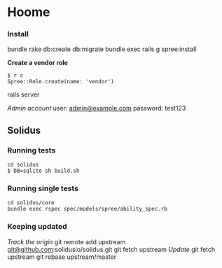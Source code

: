 # Hoome

### Install
bundle
rake db:create db:migrate
bundle exec rails g spree:install

**Create a vendor role**
```
$ r c
Spree::Role.create(name: 'vendor')
```

rails server

*Admin account*
user: admin@example.com
password: test123


## Solidus
### Running tests
```
cd solidus
$ DB=sqlite sh build.sh
```

### Running single tests
```
cd solidus/core
bundle exec rspec spec/models/spree/ability_spec.rb
```


### Keeping updated
*Track the origin*
git remote add upstream git@github.com:solidusio/solidus.git
git fetch upstream
*Update*
git fetch upstream
git rebase upstream/master



